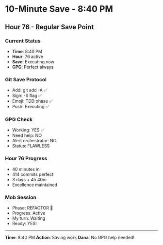 # 10-Minute Save - 8:40 PM

## Hour 76 - Regular Save Point

### Current Status
- **Time**: 8:40 PM
- **Hour**: 76 active
- **Save**: Executing now
- **GPG**: Perfect always

### Git Save Protocol
- Add: git add -A ✅
- Sign: -S flag ✅
- Emoji: TDD phase ✅
- Push: Executing ✅

### GPG Check
- Working: YES ✅
- Need help: NO
- Alert orchestrator: NO
- Status: FLAWLESS

### Hour 76 Progress
- 40 minutes in
- 414 commits perfect
- 3 days + 4h 40m
- Excellence maintained

### Mob Session
- Phase: REFACTOR 🚀
- Progress: Active
- My turn: Waiting
- Ready: YES!

---
**Time**: 8:40 PM
**Action**: Saving work
**Dana**: No GPG help needed!